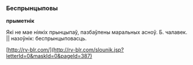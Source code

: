 ### Беспрынцыповы
**прыметнік**

Які не мае ніякіх прынцыпаў, пазбаўлены маральных асноў. Б. чалавек. || назоўнік: беспрынцыповасць.

<a rel="author">[http://rv-blr.com/](http://rv-blr.com/slounik.jsp?letterId=0&maskId=0&pageId=387)</a>

